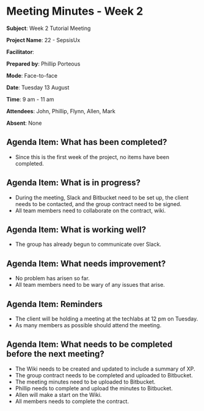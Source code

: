 # Meeting Minutes - Week 2

**Subject**: Week 2 Tutorial Meeting

**Project Name**: 22 - SepsisUx

**Facilitator**: 

**Prepared by**: Phillip Porteous

**Mode**: Face-to-face

**Date**: Tuesday 13 August

**Time**: 9 am - 11 am

**Attendees**: John, Phillip, Flynn, Allen, Mark

**Absent**: None

## Agenda Item: What has been completed?
- Since this is the first week of the project, no items have been completed.

## Agenda Item: What is in progress?
- During the meeting, Slack and Bitbucket need to be set up, the client needs to be contacted, and the group contract need to be signed.
- All team members need to collaborate on the contract, wiki.

## Agenda Item: What is working well?
- The group has already begun to communicate over Slack.

## Agenda Item: What needs improvement?
- No problem has arisen so far.
- All team members need to be wary of any issues that arise.

## Agenda Item: Reminders
- The client will be holding a meeting at the techlabs at 12 pm on Tuesday.
- As many members as possible should attend the meeting.

## Agenda Item: What needs to be completed before the next meeting?
- The Wiki needs to be created and updated to include a summary of XP.
- The group contract needs to be completed and uploaded to Bitbucket.
- The meeting minutes need to be uploaded to Bitbucket.
- Phillip needs to complete and upload the minutes to Bitbucket.
- Allen will make a start on the Wiki.
- All members needs to complete the contract.
